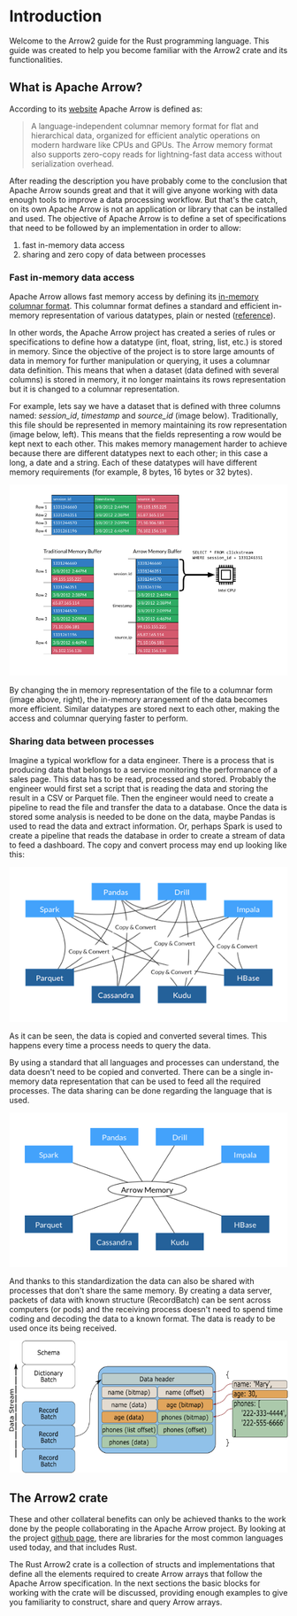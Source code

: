 # Introduction

Welcome to the Arrow2 guide for the Rust programming language.  This guide was
created to help you become familiar with the Arrow2 crate and its
functionalities.

## What is Apache Arrow?

According to its [website](https://arrow.apache.org) Apache Arrow is defined
as:

> A language-independent columnar memory format for flat and hierarchical data,
> organized for efficient analytic operations on modern hardware like CPUs and
> GPUs. The Arrow memory format also supports zero-copy reads for
> lightning-fast data access without serialization overhead.

After reading the description you have probably come to the conclusion that
Apache Arrow sounds great and that it will give anyone working with data enough
tools to improve a data processing workflow.  But that's the catch, on its own
Apache Arrow is not an application or library that can be installed and used.
The objective of Apache Arrow is to define a set of specifications that need to
be followed by an implementation in order to allow:

1. fast in-memory data access
2. sharing and zero copy of data between processes

### Fast in-memory data access

Apache Arrow allows fast memory access by defining its [in-memory columnar
format](https://arrow.apache.org/overview/). This columnar format defines a
standard and efficient in-memory representation of various datatypes, plain or
nested
([reference](https://github.com/apache/arrow/blob/master/docs/source/format/Columnar.rst)).

In other words, the Apache Arrow project has created a series of rules or
specifications to define how a datatype (int, float, string, list, etc.) is
stored in memory. Since the objective of the project is to store large amounts
of data in memory for further manipulation or querying, it uses a columnar data
definition. This means that when a dataset (data defined with several columns)
is stored in memory, it no longer maintains its rows representation but it is
changed to a columnar representation.

For example, lets say we have a dataset that is defined with three columns
named: *session_id*, *timestamp* and *source_id* (image below). Traditionally,
this file should be represented in memory maintaining its row representation
(image below, left). This means that the fields representing a row would be kept
next to each other. This makes memory management harder to achieve because there
are different datatypes next to each other; in this case a long, a date and a
string. Each of these datatypes will have different memory requirements (for
example, 8 bytes, 16 bytes or 32 bytes).

<p align="center">
  <img src="images/simd.png">
</p>

By changing the in memory representation of the file to a columnar form (image
above, right), the in-memory arrangement of the data becomes more efficient.
Similar datatypes are stored next to each other, making the access and columnar
querying faster to perform.

### Sharing data between processes

Imagine a typical workflow for a data engineer. There is a process that is
producing data that belongs to a service monitoring the performance of a sales
page.  This data has to be read, processed and stored. Probably the engineer
would first set a script that is reading the data and storing the result in a
CSV or Parquet file. Then the engineer would need to create a pipeline to read
the file and transfer the data to a database. Once the data is stored some
analysis is needed to be done on the data, maybe Pandas is used to read the data
and extract information. Or, perhaps Spark is used to create a pipeline that
reads the database in order to create a stream of data to feed a dashboard. The
copy and convert process may end up looking like this:

<p align="center">
  <img src="images/copy.png">
</p>

As it can be seen, the data is copied and converted several times. This happens
every time a process needs to query the data.

By using a standard that all languages and processes can understand, the data
doesn't need to be copied and converted. There can be a single in-memory data
representation that can be used to feed all the required processes. The data
sharing can be done regarding the language that is used.

<p align="center">
  <img src="images/shared.png">
</p>

And thanks to this standardization the data can also be shared with processes
that don't share the same memory. By creating a data server, packets of data
with known structure (RecordBatch) can be sent across computers (or pods) and
the receiving process doesn't need to spend time coding and decoding the data
to a known format. The data is ready to be used once its being received.

<p align="center">
  <img src="images/recordbatch.png">
</p>

## The Arrow2 crate

These and other collateral benefits can only be achieved thanks to the work done
by the people collaborating in the Apache Arrow project. By looking at the
project [github page](https://github.com/apache/arrow), there are libraries for
the most common languages used today, and that includes Rust.

The Rust Arrow2 crate is a collection of structs and implementations that define
all the elements required to create Arrow arrays that follow the Apache Arrow
specification. In the next sections the basic blocks for working with the
crate will be discussed, providing enough examples to give you familiarity
to construct, share and query Arrow arrays.
